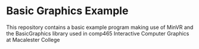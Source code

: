 # Basic Graphics Example

This repository contains a basic example program making use of MinVR and the BasicGraphics library used in comp465 Interactive Computer Graphics at Macalester College